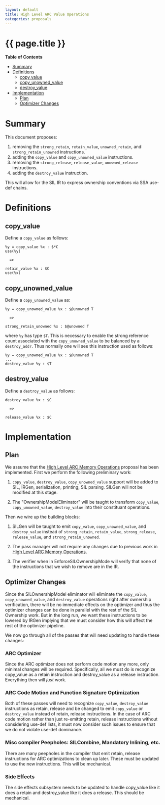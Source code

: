 ```yaml
---
layout: default
title: High Level ARC Value Operations
categories: proposals
---
```


# {{ page.title }}

<!-- markdown-toc start - Don't edit this section. Run M-x markdown-toc-generate-toc again -->
**Table of Contents**

- [Summary](#summary)
- [Definitions](#definitions)
    - [copy_value](#copyvalue)
    - [copy_unowned_value](#copyunownedvalue)
    - [destroy_value](#destroyvalue)
- [Implementation](#implementation)
    - [Plan](#plan)
    - [Optimizer Changes](#optimizer-changes)

<!-- markdown-toc end -->

# Summary

This document proposes:

1. removing the `strong_retain`, `retain_value`, `unowned_retain`, and
   `strong_retain_unowned` instructions.
2. adding the `copy_value` and `copy_unowned_value` instructions.
3. removing the `strong_release`, `release_value`, `unowned_release`
   instructions.
4. adding the `destroy_value` instruction.

This will allow for the SIL IR to express ownership conventions via SSA use-def
chains.

# Definitions

## copy_value

Define a `copy_value` as follows:

    %y = copy_value %x : $*C
    use(%y)

      =>

    retain_value %x : $C
    use(%x)

## copy_unowned_value

Define a `copy_unowned_value` as:

    %y = copy_unowned_value %x : $@unowned T

      =>

    strong_retain_unowned %x : $@unowned T

where `%y` has type `$T`. This is necessary to enable the strong reference count
associated with the `copy_unowned_value` to be balanced by a
`destroy_addr`. Thus normally one will see this instruction used as follows:

    %y = copy_unowned_value %x : $@unowned T
    ...
    destroy_value %y : $T

## destroy_value

Define a `destroy_value` as follows:

    destroy_value %x : $C

      =>

    release_value %x : $C

# Implementation

## Plan

We assume that
the [High Level ARC Memory Operations](high-level-arc-memory-operations)
proposal has been implemented. First we perform the following preliminary work:

1. `copy_value`, `destroy_value`, `copy_unowned_value` support will be added to
   SIL, IRGen, serialization, printing, SIL parsing. SILGen will not be modified
   at this stage.

2. The "OwnershipModelEliminator" will be taught to transform `copy_value`,
   `copy_unowned_value`, `destroy_value` into their constituant operations.

Then we wire up the building blocks:

1. SILGen will be taught to emit `copy_value`, `copy_unowned_value`, and
   `destroy_value` instead of `strong_retain`, `retain_value`, `strong_release`,
   `release_value`, and `strong_retain_unowned`.

2. The pass manager will not require any changes due to previous work
   in [High Level ARC Memory Operations](high-level-arc-memory-operations).

3. The verifier when in EnforceSILOwnershipMode will verify that none of the
   instructions that we wish to remove are in the IR.

## Optimizer Changes

Since the SILOwnershipModel eliminator will eliminate the `copy_value`,
`copy_unowned_value`, and `destroy_value` operations right after ownership
verification, there will be no immediate effects on the optimizer and thus the
optimizer changes can be done in parallel with the rest of the SIL Ownership
work. But in the long run, we want these instructions to be lowered by IRGen
implying that we must consider how this will affect the rest of the optimizer
pipeline.

We now go through all of the passes that will need updating to handle these
changes:

### ARC Optimizer

Since the ARC optimizer does not perform code motion any more, only minimal
changes will be required. Specifically, all we must do is recognize copy_value
as a retain instruction and destroy_value as a release instruction. Everything
then will *just* work.

### ARC Code Motion and Function Signature Optimization

Both of these passes will need to recognize `copy_value`, `destroy_value`
instructions as retain, release and be changed to emit `copy_value` or
`destroy_value` instead of retain, release instructions. In the case of ARC code
motion rather than just re-emitting retain, release instructions without
considering use-def lists, it must now consider such issues to ensure that we do
not violate use-def dominance.

### Misc compiler Peepholes: SILCombine, Mandatory Inlining, etc.

There are many peepholes in the compiler that emit retain, release instructions
for ARC optimizations to clean up later. These must be updated to use the new
instructions. This will be mechanical.

### Side Effects

The side effects subsystem needs to be updated to handle copy_value like it does
a retain and destroy_value like it does a release. This should be mechanical.

